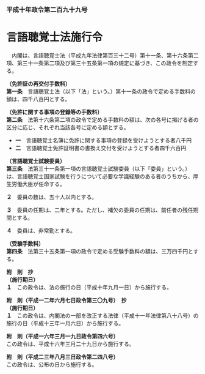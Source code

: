 ### 平成十年政令第二百九十九号  
# 言語聴覚士法施行令  
　内閣は、言語聴覚士法（平成九年法律第百三十二号）第十一条、第十六条第二項、第三十一条第二項及び第三十五条第一項の規定に基づき、この政令を制定する。  
  
**（免許証の再交付手数料）**  
**第一条**　言語聴覚士法（以下「法」という。）第十一条の政令で定める手数料の額は、四千八百円とする。  
  
**（免許に関する事項の登録等の手数料）**  
**第二条**　法第十六条第二項の政令で定める手数料の額は、次の各号に掲げる者の区分に応じ、それぞれ当該各号に定める額とする。  
* **一**　言語聴覚士名簿に免許に関する事項の登録を受けようとする者八千円  
* **二**　言語聴覚士免許証明書の書換え交付を受けようとする者四千六百円  
  
**（言語聴覚士試験委員）**  
**第三条**　法第三十一条第一項の言語聴覚士試験委員（以下「委員」という。）は、言語聴覚士国家試験を行うについて必要な学識経験のある者のうちから、厚生労働大臣が任命する。  
  
**２**　委員の数は、五十人以内とする。  
  
**３**　委員の任期は、二年とする。ただし、補欠の委員の任期は、前任者の残任期間とする。  
  
**４**　委員は、非常勤とする。  
  
**（受験手数料）**  
**第四条**　法第三十五条第一項の政令で定める受験手数料の額は、三万四千円とする。  
  
**附　則　抄**  
**（施行期日）**  
**１**　この政令は、法の施行の日（平成十年九月一日）から施行する。  
  
**附　則（平成一二年六月七日政令第三〇九号）　抄**  
**（施行期日）**  
**１**　この政令は、内閣法の一部を改正する法律（平成十一年法律第八十八号）の施行の日（平成十三年一月六日）から施行する。  
  
**附　則（平成一六年三月一九日政令第四六号）**  
この政令は、平成十六年三月二十九日から施行する。  
  
**附　則（平成二三年八月三日政令第二四八号）**  
この政令は、公布の日から施行する。  
  
